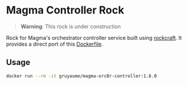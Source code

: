 # Magma Controller Rock

> **Warning**: This rock is under construction

Rock for Magma's orchestrator controller service built using 
[rockcraft](https://github.com/canonical/rockcraft). It provides a direct port of this 
[Dockerfile](https://github.com/magma/magma/blob/v1.6/orc8r/cloud/docker/controller/Dockerfile).

## Usage

```bash
docker run --rm -it gruyaume/magma-orc8r-controller:1.6.0
```
